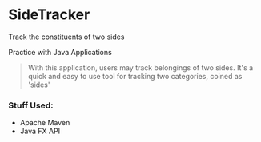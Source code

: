 # SideTracker
Track the constituents of two sides

Practice with Java Applications

>With this application, users may track belongings of two sides.
>It's a quick and easy to use tool for tracking two categories, coined as 'sides'

### Stuff Used:
- Apache Maven
- Java FX API